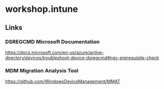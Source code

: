 # workshop.intune

## Links

### DSREGCMD Microsoft Documentation
https://docs.microsoft.com/en-us/azure/active-directory/devices/troubleshoot-device-dsregcmd#ngc-prerequisite-check

### MDM Migration Analysis Tool
https://github.com/WindowsDeviceManagement/MMAT